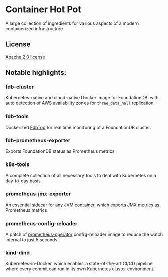 # Container Hot Pot

A large collection of ingredients for various aspects of a modern containerized infrastructure. 

## License

[Apache 2.0 license](./LICENSE.txt)

## Notable highlights:

### fdb-cluster

Kubernetes-native and cloud-native Docker image for FoundationDB, with auto detection of AWS availability zones for `three_data_hall` replication.

### fdb-tools

Dockerized [FdbTop](https://github.com/Doxense/foundationdb-dotnet-client/tree/master/FdbTop) for real time monitoring of a FoundationDB cluster.

### fdb-prometheus-exporter

Exports FoundationDB status as Prometheus metrics

### k8s-tools

A complete collection of all necessary tools to deal with Kubernetes on a day-to-day basis.

### prometheus-jmx-exporter

An essential sidecar for any JVM container, which exports JMX metrics as Prometheus metrics

### prometheus-config-reloader

A patch of [prometheus-operator](https://github.com/coreos/prometheus-operator) config-reloader image to reduce the watch interval to just 5 seconds.

### kind-dind

Kubernetes-in-Docker, which enables a state-of-the-art CI/CD pipeline where every commit can run in its own Kubernetes cluster environment.